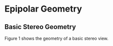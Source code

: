 # Epipolar Geometry

## Basic Stereo Geometry

Figure 1 shows the geometry of a basic stereo view.

